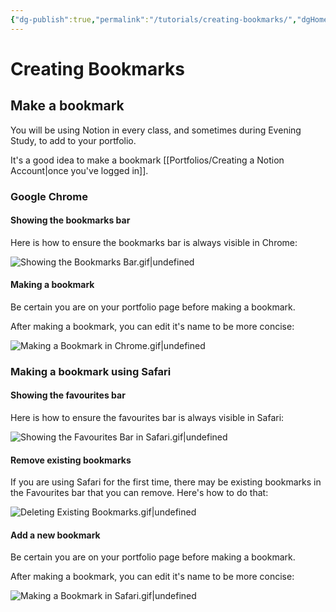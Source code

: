 ```yaml
---
{"dg-publish":true,"permalink":"/tutorials/creating-bookmarks/","dgHomeLink":true,"dgShowToc":true}
---
```


# Creating Bookmarks
## Make a bookmark

You will be using Notion in every class, and sometimes during Evening Study, to add to your portfolio.

It's a good idea to make a bookmark [[Portfolios/Creating a Notion Account\|once you've logged in]].

### Google Chrome
#### Showing the bookmarks bar

Here is how to ensure the bookmarks bar is always visible in Chrome:

![Showing the Bookmarks Bar.gif|undefined](/img/user/Media/Showing%20the%20Bookmarks%20Bar.gif)

#### Making a bookmark

Be certain you are on your portfolio page before making a bookmark.

After making a bookmark, you can edit it's name to be more concise:

![Making a Bookmark in Chrome.gif|undefined](/img/user/Media/Making%20a%20Bookmark%20in%20Chrome.gif)
### Making a bookmark using Safari
#### Showing the favourites bar

Here is how to ensure the favourites bar is always visible in Safari:

![Showing the Favourites Bar in Safari.gif|undefined](/img/user/Media/Showing%20the%20Favourites%20Bar%20in%20Safari.gif)

#### Remove existing bookmarks

If you are using Safari for the first time, there may be existing bookmarks in the Favourites bar that you can remove. Here's how to do that:

![Deleting Existing Bookmarks.gif|undefined](/img/user/Media/Deleting%20Existing%20Bookmarks.gif)

#### Add a new bookmark

Be certain you are on your portfolio page before making a bookmark.

After making a bookmark, you can edit it's name to be more concise:

![Making a Bookmark in Safari.gif|undefined](/img/user/Media/Making%20a%20Bookmark%20in%20Safari.gif)